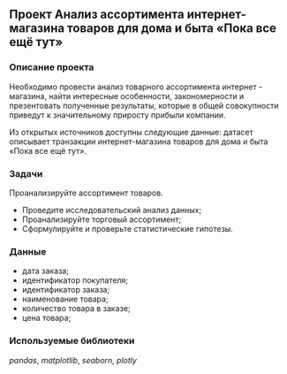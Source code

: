 ## Проект Анализ ассортимента интернет-магазина товаров для дома и быта «Пока все ещё тут»
### Описание проекта
Необходимо провести анализ товарного ассортимента интернет - магазина, найти интересные особенности, закономерности и презентовать полученные результаты, которые в общей совокупности приведут к значительному приросту прибыли компании.

Из открытых источников доступны следующие данные: датасет описывает транзакции интернет-магазина товаров для дома и быта «Пока все ещё тут».
### Задачи
Проанализируйте ассортимент товаров.
* Проведите исследовательский анализ данных;
* Проанализируйте торговый ассортимент;
* Сформулируйте и проверьте статистические гипотезы.
### Данные
* дата заказа;
* идентификатор покупателя;
* идентификатор заказа;
* наименование товара;
* количество товара в заказе;
* цена товара;
### Используемые библиотеки
*pandas*, *matplotlib*, *seaborn*, *plotly*
